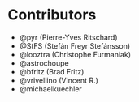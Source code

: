 # Contributors

- @pyr (Pierre-Yves Ritschard)
- @StFS (Stefán Freyr Stefánsson)
- @looztra (Christophe Furmaniak)
- @astrochoupe
- @bfritz (Brad Fritz)
- @vrivellino (Vincent R.)
- @michaelkuechler
